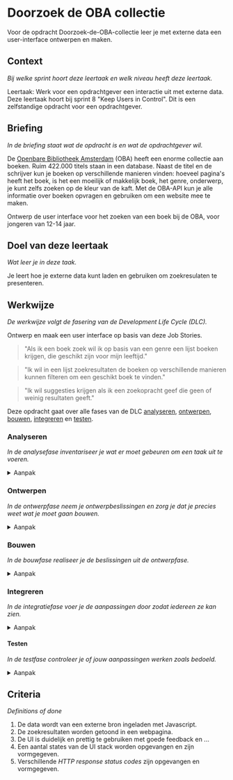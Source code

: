 # Doorzoek de OBA collectie

Voor de opdracht Doorzoek-de-OBA-collectie leer je met externe data een user-interface ontwerpen en maken. 

## Context
*Bij welke sprint hoort deze leertaak en welk niveau heeft deze leertaak.*

Leertaak: Werk voor een opdrachtgever een interactie uit met externe data. Deze leertaak hoort bij sprint 8 "Keep Users in Control". Dit is een zelfstandige opdracht voor een opdrachtgever.

## Briefing
*In de briefing staat wat de opdracht is en wat de opdrachtgever wil.*

De [Openbare Bibliotheek Amsterdam](https://www.oba.nl) (OBA) heeft een enorme collectie aan boeken. Ruim 422.000 titels staan in een database. Naast de titel en de schrijver kun je boeken op verschillende manieren vinden: hoeveel pagina's heeft het boek, is het een moeilijk of makkelijk boek, het genre, onderwerp, je kunt zelfs zoeken op de kleur van de kaft. Met de OBA-API kun je alle informatie over boeken opvragen en gebruiken om een website mee te maken.

Ontwerp de user interface voor het zoeken van een boek bij de OBA, voor jongeren van 12-14 jaar.

## Doel van deze leertaak
*Wat leer je in deze taak.*

Je leert hoe je externe data kunt laden en gebruiken om zoekresulaten te presenteren.

## Werkwijze
*De werkwijze volgt de fasering van de Development Life Cycle (DLC).*

Ontwerp en maak een user interface op basis van deze Job Stories.

> "Als ik een boek zoek wil ik op basis van een genre een lijst boeken krijgen, die geschikt zijn voor mijn leeftijd."

> "Ik wil in een lijst zoekresultaten de boeken op verschillende manieren kunnen filteren om een geschikt boek te vinden."

> "Ik wil suggesties krijgen als ik een zoekopracht geef die geen of weinig resultaten geeft."

Deze opdracht gaat over alle fases van de DLC [analyseren](#analyseren), [ontwerpen](#ontwerpen), [bouwen](#bouwen), [integreren](#integreren) en [testen](#testen).

### Analyseren
*In de analysefase inventariseer je wat er moet gebeuren om een taak uit te voeren.* 

<details>
<summary>Aanpak</summary>
1. Pas de breifing/debrief toe zoals je geleerd hebt.
2. Onderzoek de doelgroep. 
3. De OBA-API uitpluizen, wat staat er allemaal in de JSON? Hoe kun je hier de  boeken voor een bepaalde leeftijd uit halen?

#### Materiaal

- [OBA-API documentatie](https://zoeken.oba.nl/api/v1/)

</details>

### Ontwerpen
*In de ontwerpfase neem je ontwerpbeslissingen en zorg je dat je precies weet wat je moet gaan bouwen.*

<details>
<summary>Aanpak</summary>

1. Doelgroep beschrijven in een user scenario
2. Zoek UI voorbeelden voor het zoekformulier en tonen van resultaten.
3. Schets per Job Stories een wireflow van de interface en werking.
4. Ontwerp verschillende states.
5. Teken een break-down schets.

#### Materiaal

- [How User Scenarios help To Improve Your UX](https://usabilla.com/blog/how-user-scenarios-help-to-improve-your-ux/)
- Artikel over states van een zoekformulier [How to fix a bad user interface](https://www.scotthurff.com/posts/why-your-user-interface-is-awkward-youre-ignoring-the-ui-stack/).

</details>

### Bouwen
*In de bouwfase realiseer je de beslissingen uit de ontwerpfase.*
<details>
<summary>Aanpak</summary>

1. Bouw het ontwerp.

#### Materiaal

n.v.t.

</details>


### Integreren
*In de integratiefase voer je de aanpassingen door zodat iedereen ze kan zien.*

<details>
<summary>Aanpak</summary>

1. Zet je code op Github. 

#### Materiaal

- 

</details>

#### Testen
*In de testfase controleer je of jouw aanpassingen werken zoals bedoeld.*

<details>
<summary>Aanpak</summary>

1. Presenteer je ontwerp bij de opdrachtgever.

#### Materiaal

- Tips over hoe je je werk presenteert een opdrachtgever, op basis van Job Stories. 

</details>

## Criteria
*Definitions of done*

1. De data wordt van een externe bron ingeladen met Javascript.
2. De zoekresultaten worden getoond in een webpagina.
3. De UI is duidelijk en prettig te gebruiken met goede feedback en ...
4. Een aantal states van de UI stack worden opgevangen en zijn vormgegeven.
5. Verschillende *HTTP response status codes* zijn opgevangen en vormgegeven.

